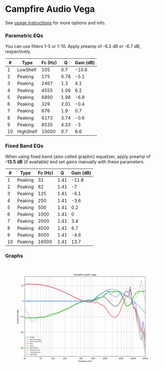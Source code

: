 # Campfire Audio Vega
See [usage instructions](https://github.com/jaakkopasanen/AutoEq#usage) for more options and info.

### Parametric EQs
You can use filters 1-5 or 1-10. Apply preamp of -6.3 dB or -6.7 dB, respectively.

|   # | Type      |   Fc (Hz) |    Q |   Gain (dB) |
|-----|-----------|-----------|------|-------------|
|   1 | LowShelf  |       105 | 0.7  |       -10.6 |
|   2 | Peaking   |       175 | 0.78 |        -5.1 |
|   3 | Peaking   |      2467 | 1.3  |         4.1 |
|   4 | Peaking   |      4555 | 1.06 |         6.2 |
|   5 | Peaking   |      6890 | 1.98 |        -6.8 |
|   6 | Peaking   |       329 | 2.01 |        -0.4 |
|   7 | Peaking   |       676 | 1.9  |         0.7 |
|   8 | Peaking   |      6173 | 3.74 |        -0.6 |
|   9 | Peaking   |      8535 | 4.33 |        -3   |
|  10 | HighShelf |     10000 | 0.7  |         6.6 |

### Fixed Band EQs
When using fixed band (also called graphic) equalizer, apply preamp of **-13.5 dB** (if available) and set gains manually with these parameters.

|   # | Type    |   Fc (Hz) |    Q |   Gain (dB) |
|-----|---------|-----------|------|-------------|
|   1 | Peaking |        31 | 1.41 |       -11.8 |
|   2 | Peaking |        62 | 1.41 |        -7   |
|   3 | Peaking |       125 | 1.41 |        -6.1 |
|   4 | Peaking |       250 | 1.41 |        -3.6 |
|   5 | Peaking |       500 | 1.41 |         0.2 |
|   6 | Peaking |      1000 | 1.41 |         0   |
|   7 | Peaking |      2000 | 1.41 |         3.4 |
|   8 | Peaking |      4000 | 1.41 |         6.7 |
|   9 | Peaking |      8000 | 1.41 |        -4.6 |
|  10 | Peaking |     16000 | 1.41 |        13.7 |

### Graphs
![](./Campfire%20Audio%20Vega.png)
